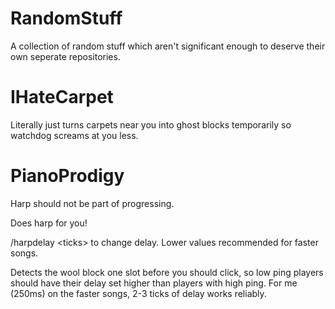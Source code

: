 # RandomStuff
A collection of random stuff which aren't significant enough to deserve their own seperate repositories.


# IHateCarpet
Literally just turns carpets near you into ghost blocks temporarily so watchdog screams at you less.


# PianoProdigy
Harp should not be part of progressing.

Does harp for you!

/harpdelay \<ticks\> to change delay. Lower values recommended for faster songs.

Detects the wool block one slot before you should click, so low ping players should have their delay set higher than players with high ping. For me (250ms) on the faster songs, 2-3 ticks of delay works reliably.
